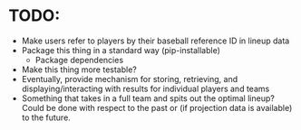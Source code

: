 # TODO:
* Make users refer to players by their baseball reference ID in lineup data
* Package this thing in a standard way (pip-installable)
  * Package dependencies
* Make this thing more testable?
* Eventually, provide mechanism for storing, retrieving, and displaying/interacting with results for individual players and teams
* Something that takes in a full team and spits out the optimal lineup? Could be done with respect to the past or (if projection data is available) to the future.
